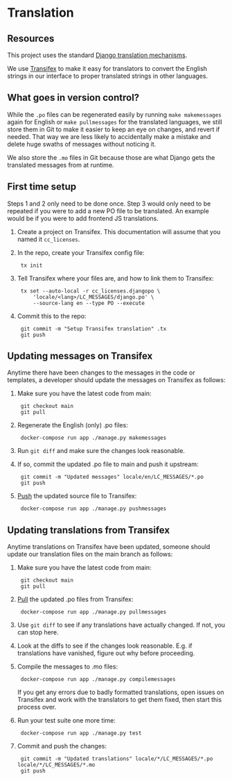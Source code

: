 # Translation

## Resources

This project uses the standard [Django translation
mechanisms](https://docs.djangoproject.com/en/stable/topics/i18n/).

We use [Transifex](https://www.transifex.com) to make it easy for translators
to convert the English strings in our interface to proper translated strings in
other languages.

## What goes in version control?

While the `.po` files can be regenerated easily by running `make makemessages`
again for English or `make pullmessages` for the translated languages, we still
store them in Git to make it easier to keep an eye on changes, and revert if
needed. That way we are less likely to accidentally make a mistake and delete
huge swaths of messages without noticing it.

We also store the `.mo` files in Git because those are what Django gets the
translated messages from at runtime.

## First time setup

Steps 1 and 2 only need to be done once. Step 3 would only need to be repeated
if you were to add a new PO file to be translated. An example would be if you
were to add frontend JS translations.

1. Create a project on Transifex. This documentation will assume that you named
   it `cc_licenses`.

2. In the repo, create your Transifex config file:

        tx init

3. Tell Transifex where your files are, and how to link them to Transifex:

        tx set --auto-local -r cc_licenses.djangopo \
            'locale/<lang>/LC_MESSAGES/django.po' \
            --source-lang en --type PO --execute

4. Commit this to the repo:

        git commit -m "Setup Transifex translation" .tx
        git push

## Updating messages on Transifex

Anytime there have been changes to the messages in the code or templates, a
developer should update the messages on Transifex as follows:

1. Make sure you have the latest code from main:

        git checkout main
        git pull

2. Regenerate the English (only) .po files:

        docker-compose run app ./manage.py makemessages

3. Run `git diff` and make sure the changes look reasonable.

4. If so, commit the updated .po file to main and push it upstream:

        git commit -m "Updated messages" locale/en/LC_MESSAGES/*.po
        git push

5. [Push][transifex-push] the updated source file to Transifex:

        docker-compose run app ./manage.py pushmessages

[transifex-push]: http://support.transifex.com/customer/portal/articles/996211-pushing-new-translations

## Updating translations from Transifex

Anytime translations on Transifex have been updated, someone should update our
translation files on the main branch as follows:

1. Make sure you have the latest code from main:

        git checkout main
        git pull

2. [Pull][transifex-pull] the updated .po files from Transifex:

        docker-compose run app ./manage.py pullmessages

3. Use `git diff` to see if any translations have actually changed. If not, you
   can stop here.

4. Look at the diffs to see if the changes look reasonable. E.g. if
   translations have vanished, figure out why before proceeding.

5. Compile the messages to .mo files:

        docker-compose run app ./manage.py compilemessages

   If you get any errors due to badly formatted translations, open issues on
   Transifex and work with the translators to get them fixed, then start this
   process over.

6. Run your test suite one more time:

        docker-compose run app ./manage.py test

7. Commit and push the changes:

        git commit -m "Updated translations" locale/*/LC_MESSAGES/*.po locale/*/LC_MESSAGES/*.mo
        git push

[transifex-pull]: http://support.transifex.com/customer/portal/articles/996157-getting-translations
